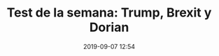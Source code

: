 ---
layout: post
name: ""
title: "Test de la semana: Trump, Brexit y Dorian"
date: 2019-09-07 12:54
test: 1iUoFJliwJz8M7f4HD91TAUsr9O2Y8uUIy9Cw135zW6o
enlace: https://dircomfidencial.com/medios/vocento-amplia-su-diversificacion-por-las-ramas-de-comunicacion-y-marketing-20190906-1650/
categories: [ Test ]
---